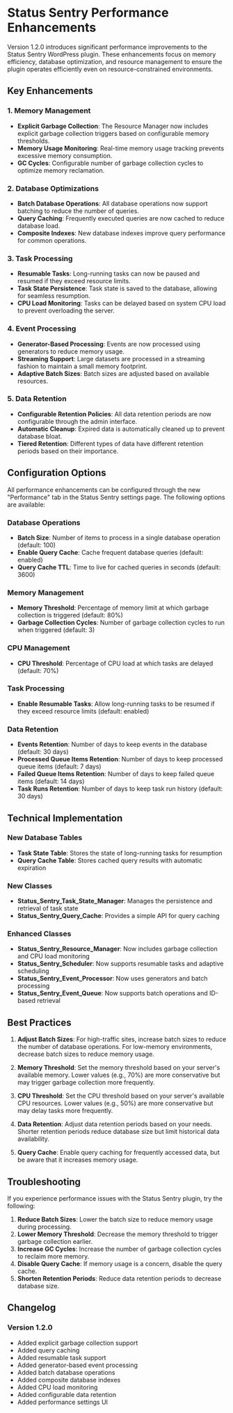 # Status Sentry Performance Enhancements

Version 1.2.0 introduces significant performance improvements to the Status Sentry WordPress plugin. These enhancements focus on memory efficiency, database optimization, and resource management to ensure the plugin operates efficiently even on resource-constrained environments.

## Key Enhancements

### 1. Memory Management

- **Explicit Garbage Collection**: The Resource Manager now includes explicit garbage collection triggers based on configurable memory thresholds.
- **Memory Usage Monitoring**: Real-time memory usage tracking prevents excessive memory consumption.
- **GC Cycles**: Configurable number of garbage collection cycles to optimize memory reclamation.

### 2. Database Optimizations

- **Batch Database Operations**: All database operations now support batching to reduce the number of queries.
- **Query Caching**: Frequently executed queries are now cached to reduce database load.
- **Composite Indexes**: New database indexes improve query performance for common operations.

### 3. Task Processing

- **Resumable Tasks**: Long-running tasks can now be paused and resumed if they exceed resource limits.
- **Task State Persistence**: Task state is saved to the database, allowing for seamless resumption.
- **CPU Load Monitoring**: Tasks can be delayed based on system CPU load to prevent overloading the server.

### 4. Event Processing

- **Generator-Based Processing**: Events are now processed using generators to reduce memory usage.
- **Streaming Support**: Large datasets are processed in a streaming fashion to maintain a small memory footprint.
- **Adaptive Batch Sizes**: Batch sizes are adjusted based on available resources.

### 5. Data Retention

- **Configurable Retention Policies**: All data retention periods are now configurable through the admin interface.
- **Automatic Cleanup**: Expired data is automatically cleaned up to prevent database bloat.
- **Tiered Retention**: Different types of data have different retention periods based on their importance.

## Configuration Options

All performance enhancements can be configured through the new "Performance" tab in the Status Sentry settings page. The following options are available:

### Database Operations

- **Batch Size**: Number of items to process in a single database operation (default: 100)
- **Enable Query Cache**: Cache frequent database queries (default: enabled)
- **Query Cache TTL**: Time to live for cached queries in seconds (default: 3600)

### Memory Management

- **Memory Threshold**: Percentage of memory limit at which garbage collection is triggered (default: 80%)
- **Garbage Collection Cycles**: Number of garbage collection cycles to run when triggered (default: 3)

### CPU Management

- **CPU Threshold**: Percentage of CPU load at which tasks are delayed (default: 70%)

### Task Processing

- **Enable Resumable Tasks**: Allow long-running tasks to be resumed if they exceed resource limits (default: enabled)

### Data Retention

- **Events Retention**: Number of days to keep events in the database (default: 30 days)
- **Processed Queue Items Retention**: Number of days to keep processed queue items (default: 7 days)
- **Failed Queue Items Retention**: Number of days to keep failed queue items (default: 14 days)
- **Task Runs Retention**: Number of days to keep task run history (default: 30 days)

## Technical Implementation

### New Database Tables

- **Task State Table**: Stores the state of long-running tasks for resumption
- **Query Cache Table**: Stores cached query results with automatic expiration

### New Classes

- **Status_Sentry_Task_State_Manager**: Manages the persistence and retrieval of task state
- **Status_Sentry_Query_Cache**: Provides a simple API for query caching

### Enhanced Classes

- **Status_Sentry_Resource_Manager**: Now includes garbage collection and CPU load monitoring
- **Status_Sentry_Scheduler**: Now supports resumable tasks and adaptive scheduling
- **Status_Sentry_Event_Processor**: Now uses generators and batch processing
- **Status_Sentry_Event_Queue**: Now supports batch operations and ID-based retrieval

## Best Practices

1. **Adjust Batch Sizes**: For high-traffic sites, increase batch sizes to reduce the number of database operations. For low-memory environments, decrease batch sizes to reduce memory usage.

2. **Memory Threshold**: Set the memory threshold based on your server's available memory. Lower values (e.g., 70%) are more conservative but may trigger garbage collection more frequently.

3. **CPU Threshold**: Set the CPU threshold based on your server's available CPU resources. Lower values (e.g., 50%) are more conservative but may delay tasks more frequently.

4. **Data Retention**: Adjust data retention periods based on your needs. Shorter retention periods reduce database size but limit historical data availability.

5. **Query Cache**: Enable query caching for frequently accessed data, but be aware that it increases memory usage.

## Troubleshooting

If you experience performance issues with the Status Sentry plugin, try the following:

1. **Reduce Batch Sizes**: Lower the batch size to reduce memory usage during processing.
2. **Lower Memory Threshold**: Decrease the memory threshold to trigger garbage collection earlier.
3. **Increase GC Cycles**: Increase the number of garbage collection cycles to reclaim more memory.
4. **Disable Query Cache**: If memory usage is a concern, disable the query cache.
5. **Shorten Retention Periods**: Reduce data retention periods to decrease database size.

## Changelog

### Version 1.2.0

- Added explicit garbage collection support
- Added query caching
- Added resumable task support
- Added generator-based event processing
- Added batch database operations
- Added composite database indexes
- Added CPU load monitoring
- Added configurable data retention
- Added performance settings UI
